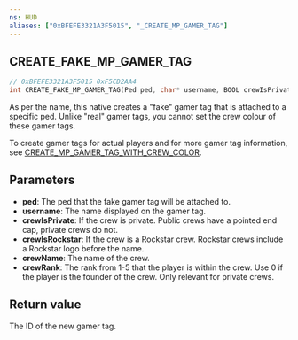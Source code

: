 ```yaml
---
ns: HUD
aliases: ["0xBFEFE3321A3F5015", "_CREATE_MP_GAMER_TAG"]
---
```

## CREATE_FAKE_MP_GAMER_TAG

```c
// 0xBFEFE3321A3F5015 0xF5CD2AA4
int CREATE_FAKE_MP_GAMER_TAG(Ped ped, char* username, BOOL crewIsPrivate, BOOL crewIsRockstar, char* crewName, int crewRank);
```

As per the name, this native creates a "fake" gamer tag that is attached to a specific ped.
Unlike "real" gamer tags, you cannot set the crew colour of these gamer tags.

To create gamer tags for actual players and for more gamer tag information, see [CREATE_MP_GAMER_TAG_WITH_CREW_COLOR](#_0x6DD05E9D83EFA4C9).


## Parameters
* **ped**: The ped that the fake gamer tag will be attached to.
* **username**: The name displayed on the gamer tag.
* **crewIsPrivate**: If the crew is private. Public crews have a pointed end cap, private crews do not.
* **crewIsRockstar**: If the crew is a Rockstar crew. Rockstar crews include a Rockstar logo before the name.
* **crewName**: The name of the crew.
* **crewRank**: The rank from 1-5 that the player is within the crew. Use 0 if the player is the founder of the crew. Only relevant for private crews.


## Return value
The ID of the new gamer tag.
